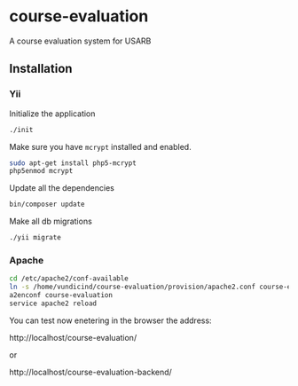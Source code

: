 course-evaluation
=================

A course evaluation system for USARB

Installation
--------------

### Yii

Initialize the application 

```sh
./init
```

Make sure you have `mcrypt` installed and enabled.

```sh
sudo apt-get install php5-mcrypt
php5enmod mcrypt
```

Update all the dependencies

```sh
bin/composer update
```

Make all db migrations 

```sh
./yii migrate
```

### Apache

```sh
cd /etc/apache2/conf-available
ln -s /home/vundicind/course-evaluation/provision/apache2.conf course-evaluation.conf
a2enconf course-evaluation
service apache2 reload
```

You can test now enetering in the browser the address:

http://localhost/course-evaluation/

or 

http://localhost/course-evaluation-backend/

